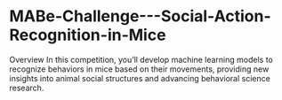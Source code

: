 # MABe-Challenge---Social-Action-Recognition-in-Mice
Overview In this competition, you’ll develop machine learning models to recognize behaviors in mice based on their movements, providing new insights into animal social structures and advancing behavioral science research.
